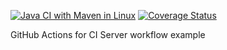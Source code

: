 [![Java CI with Maven in Linux](https://github.com/MassimilianoMancini/github-ci-example/actions/workflows/linux.yaml/badge.svg)](https://github.com/MassimilianoMancini/github-ci-example/actions/workflows/linux.yaml)
[![Coverage Status](https://coveralls.io/repos/github/MassimilianoMancini/github-ci-example/badge.svg?branch=main)](https://coveralls.io/github/MassimilianoMancini/github-ci-example?branch=main)

GitHub Actions for CI Server workflow example